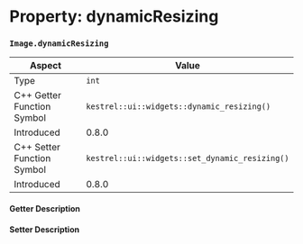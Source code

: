 
# Property: dynamicResizing
### `Image.dynamicResizing`

| Aspect | Value |
| --- | --- |
| Type | `int` |
| C++ Getter Function Symbol | `kestrel::ui::widgets::dynamic_resizing()` |
| Introduced | 0.8.0 |
| C++ Setter Function Symbol | `kestrel::ui::widgets::set_dynamic_resizing()` |
| Introduced | 0.8.0 |

#### Getter Description

#### Setter Description

